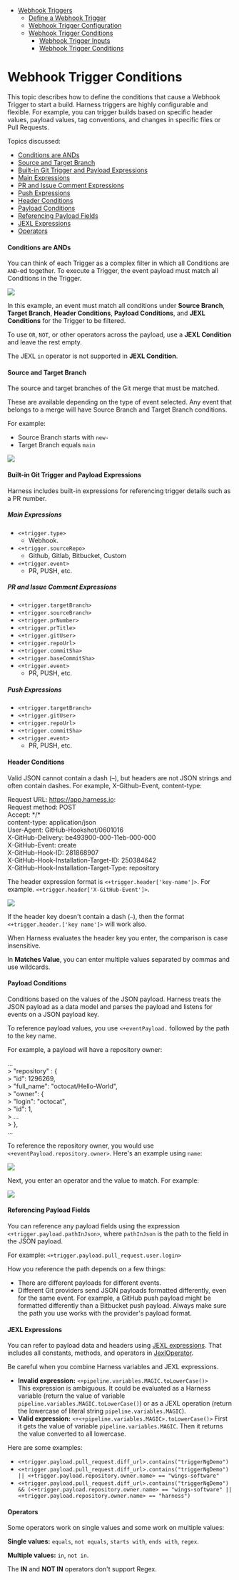 - [Webhook Triggers](https://douglas-j-bothwell.github.io/triggers-doc-test)
  - [Define a Webhook Trigger](https://douglas-j-bothwell.github.io/triggers-doc-test/define-a-webhook-trigger)
  - [Webhook Trigger Configuration](https://douglas-j-bothwell.github.io/triggers-doc-test/webhook-trigger-configuration)
  - [Webhook Trigger Conditions](https://douglas-j-bothwell.github.io/triggers-doc-test/webhook-trigger-conditions)
	- [Webhook Trigger Inputs](https://douglas-j-bothwell.github.io/triggers-doc-test/webhook-trigger-inputs)
	- [Webhook Trigger Conditions](https://douglas-j-bothwell.github.io/triggers-doc-test/webhook-trigger-conditions)


# Webhook Trigger Conditions

This topic describes how to define the conditions that cause a Webhook Trigger to start a build. Harness triggers are highly configurable and flexible. For example, you can trigger builds based on specific header values, payload values, tag conventions, and changes in specific files or Pull Requests. 

Topics discussed:

- [Conditions are ANDs](#conditions-are-ands)
- [Source and Target Branch](#source-and-target-branch)
- [Built-in Git Trigger and Payload Expressions](#built-in-git-trigger-and-payload-expressions)
- [Main Expressions](#main-expressions)
- [PR and Issue Comment Expressions](#pr-and-issue-comment-expressions)
- [Push Expressions](#push-expressions)
- [Header Conditions](#header-conditions)
- [Payload Conditions](#payload-conditions)
- [Referencing Payload Fields](#referencing-payload-fields)
- [JEXL Expressions](#jexl-expressions)
- [Operators](#operators)



#### Conditions are ANDs

You can think of each Trigger as a complex filter in which all Conditions are `AND`\-ed together. To execute a Trigger, the event payload must match all Conditions in the Trigger.

![](https://files.helpdocs.io/i5nl071jo5/articles/rset0jry8q/1624924312486/clean-shot-2021-06-28-at-16-51-34.png)

In this example, an event must match all conditions under **Source Branch**, **Target Branch**, **Header Conditions**, **Payload Conditions**, and **JEXL Conditions** for the Trigger to be filtered.

To use `OR`, `NOT`, or other operators across the payload, use a **JEXL Condition** and leave the rest empty.

The JEXL `in` operator is not supported in **JEXL Condition**.

#### Source and Target Branch

The source and target branches of the Git merge that must be matched.

These are available depending on the type of event selected. Any event that belongs to a merge will have Source Branch and Target Branch conditions.

For example:

*   Source Branch starts with `new-`
*   Target Branch equals `main`

![](https://files.helpdocs.io/i5nl071jo5/articles/rset0jry8q/1613776102338/image.png)

#### Built-in Git Trigger and Payload Expressions

Harness includes built-in expressions for referencing trigger details such as a PR number.

##### Main Expressions

*   `<+trigger.type>`
    *   Webhook.
*   `<+trigger.sourceRepo>`
    *   Github, Gitlab, Bitbucket, Custom
*   `<+trigger.event>`
    *   PR, PUSH, etc.

##### PR and Issue Comment Expressions

*   `<+trigger.targetBranch>`
*   `<+trigger.sourceBranch>`
*   `<+trigger.prNumber>`
*   `<+trigger.prTitle>`
*   `<+trigger.gitUser>`
*   `<+trigger.repoUrl>`
*   `<+trigger.commitSha>`
*   `<+trigger.baseCommitSha>`
*   `<+trigger.event>`
    *   PR, PUSH, etc.

##### Push Expressions

*   `<+trigger.targetBranch>`
*   `<+trigger.gitUser>`
*   `<+trigger.repoUrl>`
*   `<+trigger.commitSha>`
*   `<+trigger.event>`
    *   PR, PUSH, etc.

#### Header Conditions

Valid JSON cannot contain a dash (–), but headers are not JSON strings and often contain dashes. For example, X-Github-Event, content-type:

Request URL: https://app.harness.io:  
Request method: POST  
Accept: \*/\*  
content-type: application/json  
User-Agent: GitHub-Hookshot/0601016  
X-GitHub-Delivery: be493900-000-11eb-000-000  
X-GitHub-Event: create  
X-GitHub-Hook-ID: 281868907  
X-GitHub-Hook-Installation-Target-ID: 250384642  
X-GitHub-Hook-Installation-Target-Type: repository

The header expression format is `<+trigger.header['key-name']>`. For example. `<+trigger.header['X-GitHub-Event']>`.

![](https://files.helpdocs.io/i5nl071jo5/articles/hndnde8usz/1624919275031/clean-shot-2021-06-28-at-15-27-08.png)

If the header key doesn't contain a dash (`–`), then the format `<+trigger.header.['key name']>` will work also.

When Harness evaluates the header key you enter, the comparison is case insensitive.

In **Matches Value**, you can enter multiple values separated by commas and use wildcards.

#### Payload Conditions

Conditions based on the values of the JSON payload. Harness treats the JSON payload as a data model and parses the payload and listens for events on a JSON payload key.

To reference payload values, you use `<+eventPayload.` followed by the path to the key name.

For example, a payload will have a repository owner:

...  
\>   "repository" : {  
\>     "id": 1296269,  
\>     "full\_name": "octocat/Hello-World",  
\>     "owner": {  
\>       "login": "octocat",  
\>       "id": 1,  
\>       ...  
\>     },  
...

To reference the repository owner, you would use `<+eventPayload.repository.owner>`. Here's an example using `name`:

![](https://files.helpdocs.io/i5nl071jo5/articles/hndnde8usz/1624919275031/clean-shot-2021-06-28-at-15-27-08.png)

Next, you enter an operator and the value to match. For example:

![](https://files.helpdocs.io/i5nl071jo5/articles/rset0jry8q/1613777562060/image.png)

#### Referencing Payload Fields

You can reference any payload fields using the expression `<+trigger.payload.pathInJson>`, where `pathInJson` is the path to the field in the JSON payload.

For example: `<+trigger.payload.pull_request.user.login>`

How you reference the path depends on a few things:

*   There are different payloads for different events.
*   Different Git providers send JSON payloads formatted differently, even for the same event. For example, a GitHub push payload might be formatted differently than a Bitbucket push payload. Always make sure the path you use works with the provider's payload format.

#### JEXL Expressions

You can refer to payload data and headers using [JEXL expressions](https://commons.apache.org/proper/commons-jexl/reference/syntax.html). That includes all constants, methods, and operators in [JexlOperator](https://commons.apache.org/proper/commons-jexl/apidocs/org/apache/commons/jexl3/JexlOperator.html).

Be careful when you combine Harness variables and JEXL expressions.

*   **Invalid expression:** `<+pipeline.variables.MAGIC.toLowerCase()>`  
    This expression is ambiguous. It could be evaluated as a Harness variable (return the value of variable `pipeline.variables.MAGIC.toLowerCase()`) or as a JEXL operation (return the lowercase of literal string `pipeline.variables.MAGIC`).
*   **Valid expression:** `<+<+pipeline.variables.MAGIC>.toLowerCase()>` First it gets the value of variable `pipeline.variables.MAGIC`. Then it returns the value converted to all lowercase.

Here are some examples:

*   `<+trigger.payload.pull_request.diff_url>.contains("triggerNgDemo")`
*   `<+trigger.payload.pull_request.diff_url>.contains("triggerNgDemo") || <+trigger.payload.repository.owner.name> == "wings-software"`
*   `<+trigger.payload.pull_request.diff_url>.contains("triggerNgDemo") && (<+trigger.payload.repository.owner.name> == "wings-software" || <+trigger.payload.repository.owner.name> == "harness")`

#### Operators

Some operators work on single values and some work on multiple values:

**Single values:** `equals`, `not equals`, `starts with`, `ends with`, `regex`.

**Multiple values:** `in`, `not in`.

The **IN** and **NOT IN** operators don't support Regex.